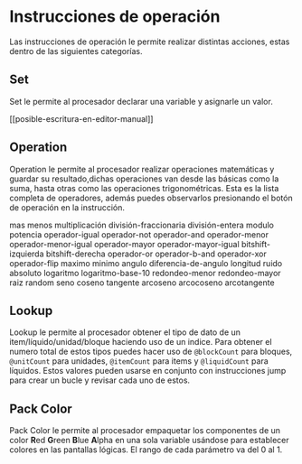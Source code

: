 # Instrucciones de operación

Las instrucciones de operación le permite realizar distintas acciones, estas dentro de las siguientes categorías.

## Set

Set le permite al procesador declarar una variable y asignarle un valor.

[[posible-escritura-en-editor-manual]]

## Operation

Operation le permite al procesador realizar operaciones matemáticas y guardar su resultado,dichas operaciones van desde las básicas como la suma, hasta otras como las operaciones trigonométricas. Esta es la lista completa de operadores, además puedes observarlos presionando el botón de operación en la instrucción.

mas menos multiplicación división-fraccionaria división-entera modulo potencia operador-igual operador-not operador-and operador-menor operador-menor-igual operador-mayor operador-mayor-igual bitshift-izquierda bitshift-derecha operador-or operador-b-and operador-xor operador-flip maximo minimo angulo diferencia-de-angulo longitud ruido absoluto logaritmo logaritmo-base-10 redondeo-menor redondeo-mayor raiz random seno coseno tangente arcoseno arcocoseno arcotangente

## Lookup

Lookup le permite al procesador obtener el tipo de dato de un item/líquido/unidad/bloque haciendo uso de un indice. Para obtener el numero total de estos tipos puedes hacer uso de `@blockCount` para bloques, `@unitCount` para unidades, `@itemCount` para items y `@liquidCount` para líquidos. Estos valores pueden usarse en conjunto con instrucciones jump para crear un bucle y revisar cada uno de estos.

## Pack Color

Pack Color le permite al procesador empaquetar los componentes de un color **R**ed **G**reen **B**lue **A**lpha en una sola variable usándose para establecer colores en las pantallas lógicas. El rango de cada parámetro va del 0 al 1.


